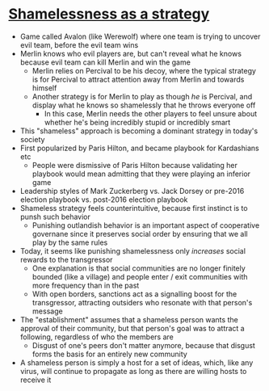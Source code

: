 # [Shamelessness as a strategy](https://nadia.xyz/shameless)

* Game called Avalon (like Werewolf) where one team is trying to uncover evil team, before the evil team wins
* Merlin knows who evil players are, but can't reveal what he knows because evil team can kill Merlin and win the game
  * Merlin relies on Percival to be his decoy, where the typical strategy is for Percival to attract attention away from Merlin and towards himself
  * Another strategy is for Merlin to play as though _he_ is Percival, and display what he knows so shamelessly that he throws everyone off
    * In this case, Merlin needs the other players to feel unsure about whether he's being incredibly stupid or incredibly smart
* This "shameless" approach is becoming a dominant strategy in today's society
* First popularized by Paris Hilton, and became playbook for Kardashians etc
  * People were dismissive of Paris Hilton because validating her playbook would mean admitting that they were playing an inferior game
* Leadership styles of Mark Zuckerberg vs. Jack Dorsey or pre-2016 election playbook vs. post-2016 election playbook
* Shameless strategy feels counterintuitive, because first instinct is to punsh such behavior
  * Punishing outlandish behavior is an important aspect of cooperative governane since it preserves social order by ensuring that we all play by the same rules
* Today, it seems like punishing shamelessness only _increases_ social rewards to the transgressor
  * One explanation is that social communities are no longer finitely bounded (like a village) and people enter / exit communities with more frequency than in the past
  * With open borders, sanctions act as a signalling boost for the transgressor, attracting outsiders who resonate with that person's message
* The "establishment" assumes that a shameless person wants the approval of their community, but that person's goal was to attract a following, regardless of who the members are
  * Disgust of one's peers don't matter anymore, because that disgust forms the basis for an entirely new community
* A shameless person is simply a host for a set of ideas, which, like any virus, will continue to propagate as long as there are willing hosts to receive it

